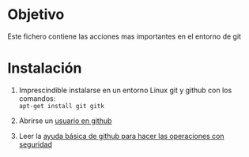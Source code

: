 # Objetivo  
Este fichero contiene las acciones mas importantes en el entorno de git  
# Instalación  
1. Imprescindible instalarse en un entorno Linux git y github con los comandos:  
```apt-get install git gitk```  

2. Abrirse un [usuario en github](https://github.com/)  
3. Leer la [ayuda básica de github para hacer las operaciones con seguridad](https://guides.github.com/activities/hello-world/)
